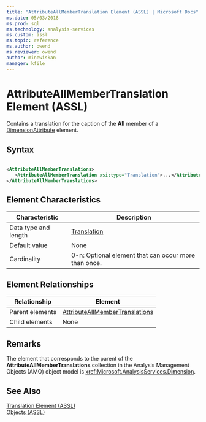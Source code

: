 ```yaml
---
title: "AttributeAllMemberTranslation Element (ASSL) | Microsoft Docs"
ms.date: 05/03/2018
ms.prod: sql
ms.technology: analysis-services
ms.custom: assl
ms.topic: reference
ms.author: owend
ms.reviewer: owend
author: minewiskan
manager: kfile
---
```

# AttributeAllMemberTranslation Element (ASSL)

  Contains a translation for the caption of the **All** member of a [DimensionAttribute](data-type/dimensionattribute-data-type-assl.md) element.  
  
## Syntax  
  
```xml  
  
<AttributeAllMemberTranslations>  
   <AttributeAllMemberTranslation xsi:type="Translation">...</AttributeAllMemberTranslation>  
</AttributeAllMemberTranslations>  
```  
  
## Element Characteristics  
  
|Characteristic|Description|  
|--------------------|-----------------|  
|Data type and length|[Translation](data-type/translation-data-type-assl.md)|  
|Default value|None|  
|Cardinality|0-n: Optional element that can occur more than once.|  
  
## Element Relationships  
  
|Relationship|Element|  
|------------------|-------------|  
|Parent elements|[AttributeAllMemberTranslations](collections/attributeallmembertranslations-element-assl.md)|  
|Child elements|None|  
  
## Remarks  
 The element that corresponds to the parent of the **AttributeAllMemberTranslations** collection in the Analysis Management Objects (AMO) object model is <xref:Microsoft.AnalysisServices.Dimension>.  
  
## See Also  
 [Translation Element &#40;ASSL&#41;](objects/translation-element-assl.md)   
 [Objects &#40;ASSL&#41;](objects/objects-assl.md)  
  
  
